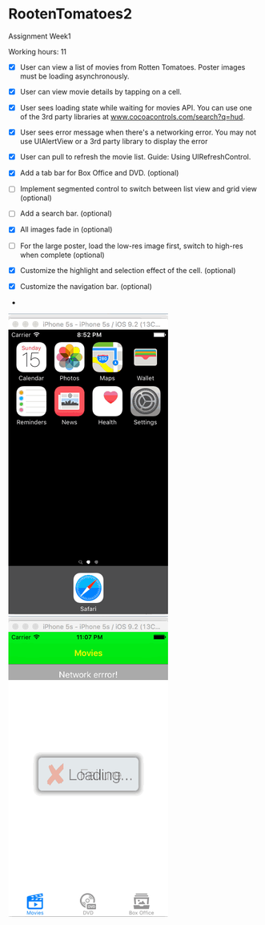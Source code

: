# RootenTomatoes2
Assignment Week1

Working hours: 11


* [x]  User can view a list of movies from Rotten Tomatoes. Poster images must be loading asynchronously.
  
* [x]  User can view movie details by tapping on a cell.

* [x]  User sees loading state while waiting for movies API. You can use one of the 3rd party libraries at www.cocoacontrols.com/search?q=hud.

* [x]  User sees error message when there's a networking error. You may not use UIAlertView or a 3rd party library to display the error

* [x]  User can pull to refresh the movie list. Guide: Using UIRefreshControl.

* [x]  Add a tab bar for Box Office and DVD. (optional)
	
* [ ]  Implement segmented control to switch between list view and grid view (optional)
	
* [ ]  Add a search bar. (optional)
	
* [x]  All images fade in (optional)
	
* [ ]  For the large poster, load the low-res image first, switch to high-res when complete (optional)
	
* [x]  Customize the highlight and selection effect of the cell. (optional)
	
* [x]  Customize the navigation bar. (optional)
* 

![Video Walkthrough](Rotten1.gif) 		![Video Walkthrough](Rotten2.gif)
